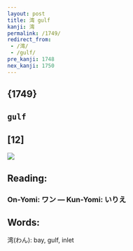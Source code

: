 ```yaml
---
layout: post
title: 湾 gulf
kanji: 湾
permalink: /1749/
redirect_from:
 - /湾/
 - /gulf/
pre_kanji: 1748
nex_kanji: 1750
---
```


## {1749}

## `gulf`

## [12]

<div class="stroke"><img src="E6B9BE.png" /></div>

## Reading:

### On-Yomi: ワン &mdash; Kun-Yomi: いりえ

## Words:

湾(わん): bay, gulf, inlet
